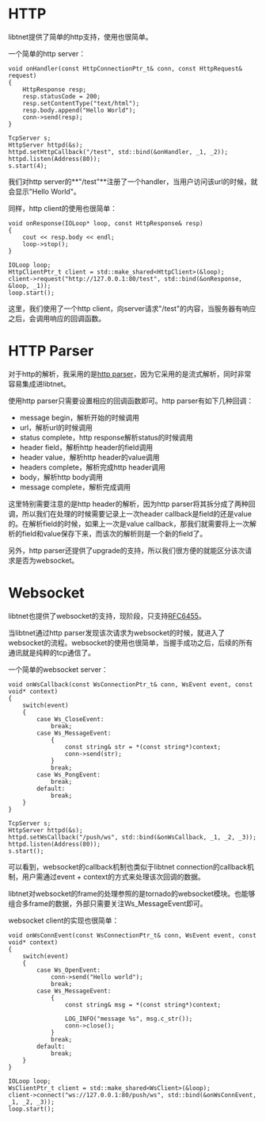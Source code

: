 # HTTP

libtnet提供了简单的http支持，使用也很简单。

一个简单的http server：

    void onHandler(const HttpConnectionPtr_t& conn, const HttpRequest& request)
    {
        HttpResponse resp;
        resp.statusCode = 200;
        resp.setContentType("text/html");
        resp.body.append("Hello World");    
        conn->send(resp);
    }

    TcpServer s;
    HttpServer httpd(&s);
    httpd.setHttpCallback("/test", std::bind(&onHandler, _1, _2));
    httpd.listen(Address(80));
    s.start(4);
    
我们对http server的**"/test"**注册了一个handler，当用户访问该url的时候，就会显示"Hello World"。

同样，http client的使用也很简单：
    
    void onResponse(IOLoop* loop, const HttpResponse& resp)
    {
        cout << resp.body << endl;
        loop->stop();
    }

    IOLoop loop;
    HttpClientPtr_t client = std::make_shared<HttpClient>(&loop);
    client->request("http://127.0.0.1:80/test", std::bind(&onResponse, &loop, _1));
    loop.start(); 
    
这里，我们使用了一个http client，向server请求"/test"的内容，当服务器有响应之后，会调用响应的回调函数。

# HTTP Parser

对于http的解析，我采用的是[http parser](https://github.com/joyent/http-parser)，因为它采用的是流式解析，同时非常容易集成进libtnet。

使用http parser只需要设置相应的回调函数即可。http parser有如下几种回调：

- message begin，解析开始的时候调用
- url，解析url的时候调用
- status complete，http response解析status的时候调用
- header field，解析http header的field调用
- header value，解析http header的value调用
- headers complete，解析完成http header调用
- body，解析http body调用
- message complete，解析完成调用

这里特别需要注意的是http header的解析，因为http parser将其拆分成了两种回调，所以我们在处理的时候需要记录上一次header callback是field的还是value的。在解析field的时候，如果上一次是value callback，那我们就需要将上一次解析的field和value保存下来，而该次的解析则是一个新的field了。

另外，http parser还提供了upgrade的支持，所以我们很方便的就能区分该次请求是否为websocket。

# Websocket

libtnet也提供了websocket的支持，现阶段，只支持[RFC6455](http://tools.ietf.org/html/rfc6455)。

当libtnet通过http parser发现该次请求为websocket的时候，就进入了websocket的流程。websocket的使用也很简单，当握手成功之后，后续的所有通讯就是纯粹的tcp通信了。

一个简单的websocket server：

    void onWsCallback(const WsConnectionPtr_t& conn, WsEvent event, const void* context)
    {
        switch(event)
        {
            case Ws_CloseEvent:
                break;
            case Ws_MessageEvent:
                {
                    const string& str = *(const string*)context;
                    conn->send(str);
                }
                break;
            case Ws_PongEvent:
                break;
            default:
                break;
        }
    }

    TcpServer s;
    HttpServer httpd(&s);
    httpd.setWsCallback("/push/ws", std::bind(&onWsCallback, _1, _2, _3));    
    httpd.listen(Address(80));
    s.start();
    
可以看到，websocket的callback机制也类似于libtnet connection的callback机制，用户需通过event + context的方式来处理该次回调的数据。

libtnet对websocket的frame的处理参照的是tornado的websocket模块。也能够组合多frame的数据，外部只需要关注Ws_MessageEvent即可。

websocket client的实现也很简单：

    void onWsConnEvent(const WsConnectionPtr_t& conn, WsEvent event, const void* context)
    {
        switch(event)
        {
            case Ws_OpenEvent:
                conn->send("Hello world");
                break;    
            case Ws_MessageEvent:
                {
                    const string& msg = *(const string*)context;
                    
                    LOG_INFO("message %s", msg.c_str());
                    conn->close();                        
                }
                break;
            default:
                break;
        }    
    }

    IOLoop loop;
    WsClientPtr_t client = std::make_shared<WsClient>(&loop);    
    client->connect("ws://127.0.0.1:80/push/ws", std::bind(&onWsConnEvent, _1, _2, _3));
    loop.start();
